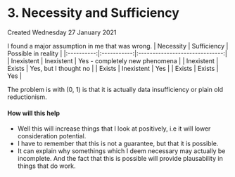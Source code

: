 # 3. Necessity and Sufficiency
Created Wednesday 27 January 2021

I found a major assumption in me that was wrong.
| Necessity  | Sufficiency |      Possible in reality       |
|:----------:|:-----------:|:------------------------------:|
| Inexistent | Inexistent  | Yes - completely new phenomena |
| Inexistent |   Exists    |     Yes, but I thought no      |
|   Exists   | Inexistent  |              Yes               |
|   Exists   |   Exists    |              Yes               |


The problem is with (0, 1) is that it is actually data insufficiency or plain old reductionism.

#### How will this help

* Well this will increase things that I look at positively, i.e it will lower consideration potential.
* I have to remember that this is not a guarantee, but that it is possible.
* It can explain why somethings which I deem necessary may actually be incomplete. And the fact that this is possible will provide plausability in things that do work.



